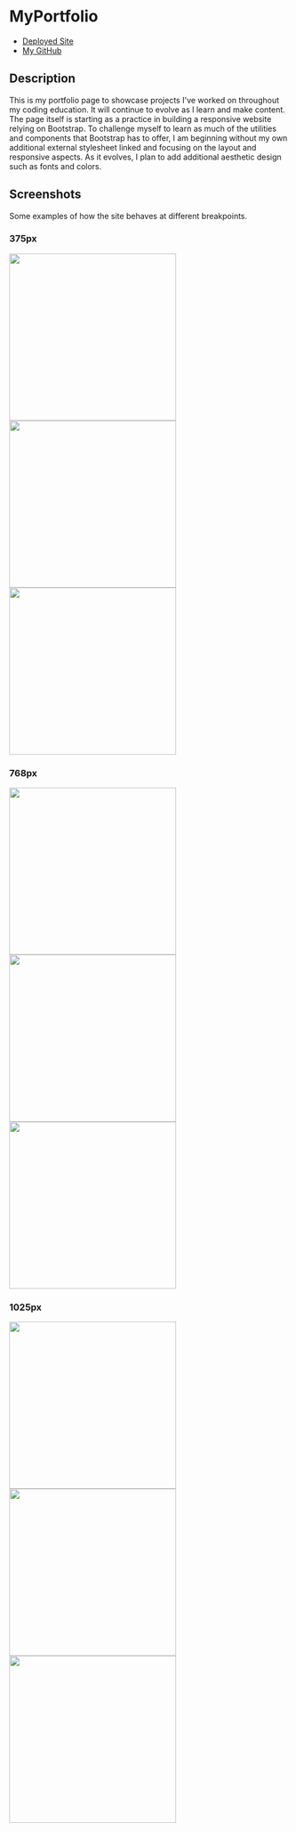 # MyPortfolio
* [Deployed Site](https://segh.github.io)
* [My GitHub](https://github.com/SEGH)
## Description
This is my portfolio page to showcase projects I've worked on throughout my coding education. It will continue to evolve as I learn and make content. The page itself is starting as a practice in building a responsive website relying on Bootstrap. To challenge myself to learn as much of the utilities and components that Bootstrap has to offer, I am beginning without my own additional external stylesheet linked and focusing on the layout and responsive aspects. As it evolves, I plan to add additional aesthetic design such as fonts and colors.
## Screenshots
Some examples of how the site behaves at different breakpoints.
### 375px
<img src="assets/images/375-index.png" width="300" ><img src="assets/images/375-portfolio.png" width="300" ><img src="assets/images/375-contact.png" width="300" >

### 768px
<img src="assets/images/768-index.png" width="300" ><img src="assets/images/768-portfolio.png" width="300" ><img src="images/768-contact.png" width="300" >

### 1025px
<img src="assets/images/1025-index.png" width="300" ><img src="assets/images/1025-portfolio.png" width="300" ><img src="assets/images/1025-contact.png" width="300" >